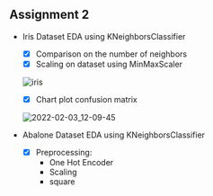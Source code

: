 ## Assignment 2

  - Iris Dataset EDA using KNeighborsClassifier

    - [x] Comparison on the number of neighbors
    - [x] Scaling on dataset using MinMaxScaler

    ![iris](https://user-images.githubusercontent.com/88143329/152019678-226dd703-21bb-45ee-bf8b-ef1a9cbc1ce8.png)
    
    - [x] Chart plot confusion matrix

    ![2022-02-03_12-09-45](https://user-images.githubusercontent.com/88143329/152309387-d750138c-3d78-43eb-9a4e-da63f8021e3f.png)

  - Abalone Dataset EDA using KNeighborsClassifier

    - [x] Preprocessing:
      - One Hot Encoder
      - Scaling
      - square
